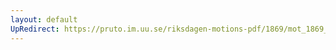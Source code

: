 ```yaml
---
layout: default
UpRedirect: https://pruto.im.uu.se/riksdagen-motions-pdf/1869/mot_1869__ak__269.pdf
---
```

